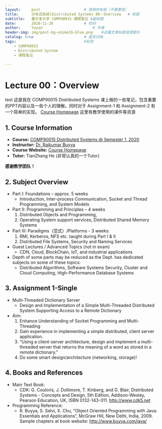 ```yaml
---
layout:     post   				    # 使用的布局（不需要改）
title:      分布式系统(Distributed System) 00：Overview 	# 标题 
subtitle:   墨尔本大学 COMP90015 课程笔记 #副标题
date:       2020-11-26				# 时间
author:     Yuyao 						# 作者
header-img: img/post-bg-unimelb-blue.png 	#这篇文章标题背景图片
catalog: true 						# 是否归档
tags:								#标签
    - COMP90015
    - Distributed System
    - 课程笔记

---
```


# Lecture 00：Overview

test
这是我在 COMP90015 Distributed Systems 课上做的一些笔记，包含重要的PPT内容以及一些个人的理解。同时对于 Assignment-1 和 Assignment-2 有一个简单的实现。
[Course Homepage](http://www.cloudbus.org/652/) 这里有教学使用的课件等资源

## 1. Course Information

* **Course:** [COMP90015 Distributed Systems @ Semester 1, 2020](https://handbook.unimelb.edu.au/subjects/comp90015)
* **Instructor:** [Dr. Rajkumar Buyya](http://www.buyya.com/)
* **Course Website:** [Course Homepage](http://www.cloudbus.org/652/)
* **Tutor:** TianZhang He (非常认真的一个Tutor)
  
**感谢教学团队！** 

## 2. Subject Overview
- Part I: Foundations – approx. 5 weeks
  - Introduction, Inter-process Communication, Socket and Thread Programming, and System Models
- Part II: Programming and Principles – 4 weeks
	1. Distributed Objects and Programming, 
	2. Operating System support services, Distributed Shared Memory Systems
- Part III: Paradigms（范式）/Platforms - 3 weeks:
	1. RMI, Kerberos, NFS etc. taught during Part I & II 
	2. Distributed File Systems, Security and Naming Services
- Guest Lectures / Advanced Topics (not in exam)
  - CDN, Cloud, BlockChain, IoT, and industrial applications
- Depth of some parts may be reduced as the Dept. has dedicated subjects on some of these topics:
  - Distributed Algorithms, Software Systems Security, Cluster and Cloud Computing, High-Performance Database Systems

## 3. Assignment 1-Single
- Multi-Threaded Dictionary Server
  - Design and Implementation of a Simple Multi-Threaded Distributed System Supporting Access to a Remote Dictionary
- Aim:
	1. Enhance Understanding of Socket Programming and Multi-Threading
	2. Gain experience in implementing a simple distributed, client server application.
	3. “Using a client-server architecture, design and implement a multi-threaded server that returns the meaning of a word as stored in a remote dictionary.”
	4. Do some smart design/architecture (networking, storage)!

## 4. Books and References
- Main Text Book:
  - CDK: G. Couloris, J. Dollimore, T. Kinberg, and G. Blair, Distributed Systems - Concepts and  Design, 5th Edition,  Addison-Wesley, Pearson Education, UK, ISBN 0132-143-011. http://www.cdk5.net
- Programming Reference:
  - R. Buyya, S. Selvi, X. Chu, “Object Oriented Programming with Java: Essentials and Applications”, McGraw Hill, New Delhi, India, 2009. Sample chapters at book website: http://www.buyya.com/java/
